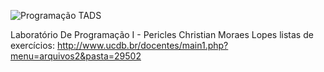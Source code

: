 ![Programação TADS](https://yt3.ggpht.com/a-/ACSszfEfrSyJHu5xU3drsoyyS6-fT3FGjEGuXRpD9g=s900-mo-c-c0xffffffff-rj-k-no)

Laboratório De Programação I - Pericles Christian Moraes Lopes
listas de exercícios: http://www.ucdb.br/docentes/main1.php?menu=arquivos2&pasta=29502
